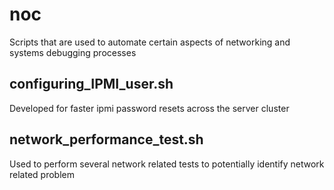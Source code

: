 # noc
Scripts that are used to automate certain aspects of networking and systems debugging processes

## configuring_IPMI_user.sh
Developed for faster ipmi password resets across the server cluster

## network_performance_test.sh
Used to perform several network related tests to potentially identify network related problem
